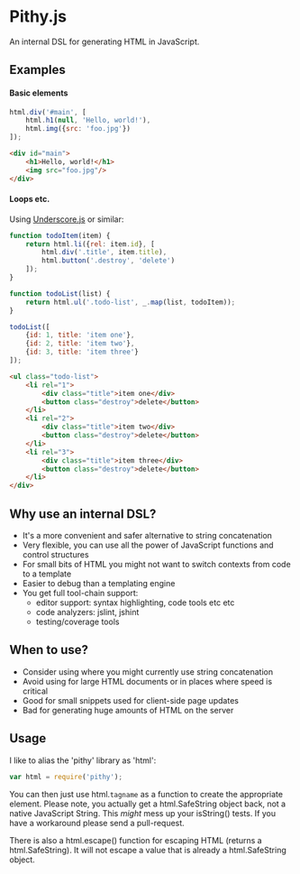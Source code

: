 # Pithy.js

An internal DSL for generating HTML in JavaScript.


## Examples

#### Basic elements

```javascript
html.div('#main', [
    html.h1(null, 'Hello, world!'),
    html.img({src: 'foo.jpg'})
]);
```

```html
<div id="main">
    <h1>Hello, world!</h1>
    <img src="foo.jpg"/>
</div>
```

#### Loops etc.

Using [Underscore.js](http://underscorejs.org) or similar:

```javascript
function todoItem(item) {
    return html.li({rel: item.id}, [
        html.div('.title', item.title),
        html.button('.destroy', 'delete')
    ]);
}

function todoList(list) {
    return html.ul('.todo-list', _.map(list, todoItem));
}

todoList([
    {id: 1, title: 'item one'},
    {id: 2, title: 'item two'},
    {id: 3, title: 'item three'}
]);
```

```html
<ul class="todo-list">
    <li rel="1">
        <div class="title">item one</div>
        <button class="destroy">delete</button>
    </li>
    <li rel="2">
        <div class="title">item two</div>
        <button class="destroy">delete</button>
    </li>
    <li rel="3">
        <div class="title">item three</div>
        <button class="destroy">delete</button>
    </li>
</div>
```


## Why use an internal DSL?

- It's a more convenient and safer alternative to string concatenation
- Very flexible, you can use all the power of JavaScript functions and
  control structures
- For small bits of HTML you might not want to switch contexts from code
  to a template
- Easier to debug than a templating engine
- You get full tool-chain support:
    - editor support: syntax highlighting, code tools etc etc
    - code analyzers: jslint, jshint
    - testing/coverage tools

## When to use?

- Consider using where you might currently use string concatenation
- Avoid using for large HTML documents or in places where speed is critical
- Good for small snippets used for client-side page updates
- Bad for generating huge amounts of HTML on the server


## Usage

I like to alias the 'pithy' library as 'html':

```javascript
var html = require('pithy');
```

You can then just use html.`tagname` as a function to create the
appropriate element. Please note, you actually get a html.SafeString
object back, not a native JavaScript String. This *might* mess up your
isString() tests. If you have a workaround please send a pull-request.

There is also a html.escape() function for escaping HTML (returns a
html.SafeString). It will not escape a value that is already a
html.SafeString object.
